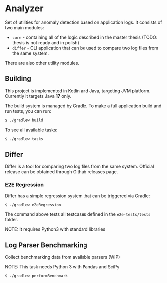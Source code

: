 # Analyzer

Set of utilities for anomaly detection based on application logs.
It consists of two main modules:

- `core` - containing all of the logic described in the master thesis (TODO: thesis is not ready and in polish)
- `differ` - CLI application that can be used to compare two log files from the same system.

There are also other utility modules.

## Building

This project is implemented in Kotlin and Java, targeting JVM platform.
Currently it targets Java **17** only.

The build system is managed by Gradle.
To make a full application build and run tests, you can run:

```bash
$ ./gradlew build
```

To see all available tasks:

```bash
$ ./gradlew tasks
```

## Differ

Differ is a tool for comparing two log files from the same system.
Official release can be obtained through Github releases page.

### E2E Regression

Differ has a simple regression system that can be triggered via Gradle:

```bash
$ ./gradlew e2eRegression
```

The command above tests all testcases defined in the `e2e-tests/tests` folder.

NOTE: It requires Python3 with standard libraries

## Log Parser Benchmarking

Collect benchmarking data from available parsers (WIP)

NOTE: This task needs Python 3 with Pandas and SciPy

```bash
$ ./gradlew performBenchmark
```
